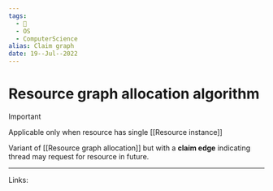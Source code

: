 ```yaml
---
tags:
  - 🌱
  - OS
  - ComputerScience 
alias: Claim graph
date: 19--Jul--2022
---
```


# Resource graph allocation algorithm

> [!important]
> Applicable only when resource has single [[Resource instance]]

Variant of [[Resource graph allocation]] but with a **claim edge** indicating thread may request for resource in future.

---
Links: 